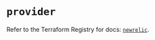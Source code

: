 # `provider`

Refer to the Terraform Registry for docs: [`newrelic`](https://registry.terraform.io/providers/newrelic/newrelic/3.72.3/docs).
